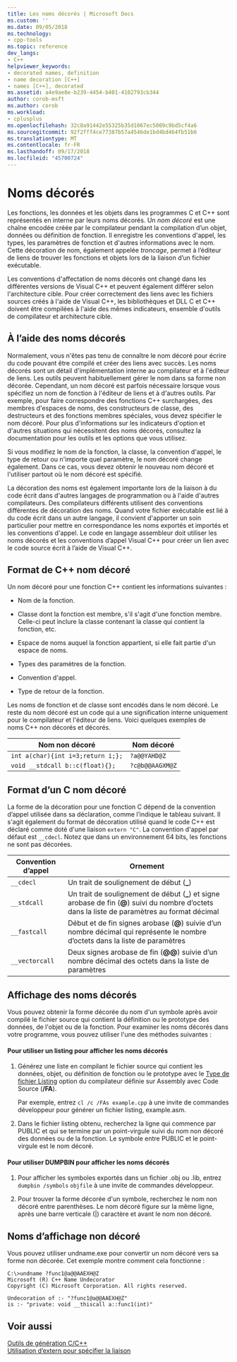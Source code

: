 ```yaml
---
title: Les noms décorés | Microsoft Docs
ms.custom: ''
ms.date: 09/05/2018
ms.technology:
- cpp-tools
ms.topic: reference
dev_langs:
- C++
helpviewer_keywords:
- decorated names, definition
- name decoration [C++]
- names [C++], decorated
ms.assetid: a4e9ae8e-b239-4454-b401-4102793cb344
author: corob-msft
ms.author: corob
ms.workload:
- cplusplus
ms.openlocfilehash: 32c8a91442e55325b35d1067ec5009c9bd5cf4a6
ms.sourcegitcommit: 92f2fff4ce77387b57a4546de1bd4bd464fb51b6
ms.translationtype: MT
ms.contentlocale: fr-FR
ms.lasthandoff: 09/17/2018
ms.locfileid: "45700724"
---
```

# <a name="decorated-names"></a>Noms décorés

Les fonctions, les données et les objets dans les programmes C et C++ sont représentés en interne par leurs noms décorés. Un *nom décoré* est une chaîne encodée créée par le compilateur pendant la compilation d’un objet, données ou définition de fonction. Il enregistre les conventions d'appel, les types, les paramètres de fonction et d'autres informations avec le nom. Cette décoration de nom, également appelée *troncage*, permet à l’éditeur de liens de trouver les fonctions et objets lors de la liaison d’un fichier exécutable.

Les conventions d'affectation de noms décorés ont changé dans les différentes versions de Visual C++ et peuvent également différer selon l'architecture cible. Pour créer correctement des liens avec les fichiers sources créés à l'aide de Visual C++, les bibliothèques et DLL C et C++ doivent être compilées à l'aide des mêmes indicateurs, ensemble d'outils de compilateur et architecture cible.

##  <a name="Using"></a> À l’aide des noms décorés

Normalement, vous n'êtes pas tenu de connaître le nom décoré pour écrire du code pouvant être compilé et créer des liens avec succès. Les noms décorés sont un détail d'implémentation interne au compilateur et à l'éditeur de liens. Les outils peuvent habituellement gérer le nom dans sa forme non décorée. Cependant, un nom décoré est parfois nécessaire lorsque vous spécifiez un nom de fonction à l'éditeur de liens et à d'autres outils. Par exemple, pour faire correspondre des fonctions C++ surchargées, des membres d'espaces de noms, des constructeurs de classe, des destructeurs et des fonctions membres spéciales, vous devez spécifier le nom décoré. Pour plus d'informations sur les indicateurs d'option et d'autres situations qui nécessitent des noms décorés, consultez la documentation pour les outils et les options que vous utilisez.

Si vous modifiez le nom de la fonction, la classe, la convention d'appel, le type de retour ou n'importe quel paramètre, le nom décoré change également. Dans ce cas, vous devez obtenir le nouveau nom décoré et l'utiliser partout où le nom décoré est spécifié.

La décoration des noms est également importante lors de la liaison à du code écrit dans d'autres langages de programmation ou à l'aide d'autres compilateurs. Des compilateurs différents utilisent des conventions différentes de décoration des noms. Quand votre fichier exécutable est lié à du code écrit dans un autre langage, il convient d'apporter un soin particulier pour mettre en correspondance les noms exportés et importés et les conventions d'appel. Le code en langage assembleur doit utiliser les noms décorés et les conventions d’appel Visual C++ pour créer un lien avec le code source écrit à l’aide de Visual C++.

##  <a name="Format"></a> Format de C++ nom décoré

Un nom décoré pour une fonction C++ contient les informations suivantes :

- Nom de la fonction.

- Classe dont la fonction est membre, s'il s'agit d'une fonction membre. Celle-ci peut inclure la classe contenant la classe qui contient la fonction, etc.

- Espace de noms auquel la fonction appartient, si elle fait partie d'un espace de noms.

- Types des paramètres de la fonction.

- Convention d'appel.

- Type de retour de la fonction.

Les noms de fonction et de classe sont encodés dans le nom décoré. Le reste du nom décoré est un code qui a une signification interne uniquement pour le compilateur et l'éditeur de liens. Voici quelques exemples de noms C++ non décorés et décorés.

|Nom non décoré|Nom décoré|
|----------------------|--------------------|
|`int a(char){int i=3;return i;};`|`?a@@YAHD@Z`|
|`void __stdcall b::c(float){};`|`?c@b@@AAGXM@Z`|

##  <a name="FormatC"></a> Format d’un C nom décoré

La forme de la décoration pour une fonction C dépend de la convention d’appel utilisée dans sa déclaration, comme l’indique le tableau suivant. Il s'agit également du format de décoration utilisé quand le code C++ est déclaré comme doté d'une liaison `extern "C"`. La convention d'appel par défaut est `__cdecl`. Notez que dans un environnement 64 bits, les fonctions ne sont pas décorées.

|Convention d’appel|Ornement|
|------------------------|----------------|
|`__cdecl`|Un trait de soulignement de début (**_**)|
|`__stdcall`|Un trait de soulignement de début (**_**) et signe arobase de fin (**\@**) suivi du nombre d’octets dans la liste de paramètres au format décimal|
|`__fastcall`|Début et de fin signes arobase (**\@**) suivie d’un nombre décimal qui représente le nombre d’octets dans la liste de paramètres|
|`__vectorcall`|Deux signes arobase de fin (**\@\@**) suivie d’un nombre décimal des octets dans la liste de paramètres|

##  <a name="Viewing"></a> Affichage des noms décorés

Vous pouvez obtenir la forme décorée du nom d'un symbole après avoir compilé le fichier source qui contient la définition ou le prototype des données, de l'objet ou de la fonction. Pour examiner les noms décorés dans votre programme, vous pouvez utiliser l'une des méthodes suivantes :

#### <a name="to-use-a-listing-to-view-decorated-names"></a>Pour utiliser un listing pour afficher les noms décorés

1. Générez une liste en compilant le fichier source qui contient les données, objet, ou définition de fonction ou le prototype avec le [Type de fichier Listing](../../build/reference/fa-fa-listing-file.md) option du compilateur définie sur Assembly avec Code Source (**/FA**).

   Par exemple, entrez `cl /c /FAs example.cpp` à une invite de commandes développeur pour générer un fichier listing, example.asm.

2. Dans le fichier listing obtenu, recherchez la ligne qui commence par PUBLIC et qui se termine par un point-virgule suivi du nom non décoré des données ou de la fonction. Le symbole entre PUBLIC et le point-virgule est le nom décoré.

#### <a name="to-use-dumpbin-to-view-decorated-names"></a>Pour utiliser DUMPBIN pour afficher les noms décorés

1. Pour afficher les symboles exportés dans un fichier .obj ou .lib, entrez `dumpbin /symbols` `objfile` à une invite de commandes développeur.

2. Pour trouver la forme décorée d'un symbole, recherchez le nom non décoré entre parenthèses. Le nom décoré figure sur la même ligne, après une barre verticale (&#124;) caractère et avant le nom non décoré.

##  <a name="Undecorated"></a> Noms d’affichage non décoré

Vous pouvez utiliser undname.exe pour convertir un nom décoré vers sa forme non décorée. Cet exemple montre comment cela fonctionne :

```
C:\>undname ?func1@a@@AAEXH@Z
Microsoft (R) C++ Name Undecorator
Copyright (C) Microsoft Corporation. All rights reserved.

Undecoration of :- "?func1@a@@AAEXH@Z"
is :- "private: void __thiscall a::func1(int)"
```

## <a name="see-also"></a>Voir aussi

[Outils de génération C/C++](../../build/reference/c-cpp-build-tools.md)<br/>
[Utilisation d’extern pour spécifier la liaison](../../cpp/using-extern-to-specify-linkage.md)